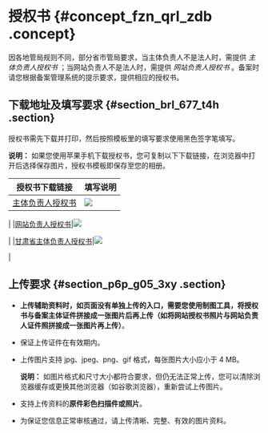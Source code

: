 # 授权书 {#concept_fzn_qrl_zdb .concept}

因各地管局规则不同，部分省市管局要求，当主体负责人不是法人时，需提供 *主体负责人授权书* ；当网站负责人不是法人时，需提供 *网站负责人授权书* 。备案时请您根据备案管理系统的提示要求，提供相应的授权书。

## 下载地址及填写要求 {#section_brl_677_t4h .section}

授权书需先下载并打印，然后按照模板里的填写要求使用黑色签字笔填写。

**说明：** 如果您使用苹果手机下载授权书，您可复制以下下载链接，在浏览器中打开后选择保存图片，授权书模板即保存至您的相册。

|授权书下载链接|填写说明|
|-------|----|
|[主体负责人授权书](http://docs-aliyun.cn-hangzhou.oss.aliyun-inc.com/assets/attach/128399/cn_zh/1564971347717/%E4%B8%BB%E4%BD%93%E6%8E%88%E6%9D%83%E6%A8%A1%E7%89%881240-1754.png)|![](http://static-aliyun-doc.oss-cn-hangzhou.aliyuncs.com/assets/img/14206/156645518056008_zh-CN.png)

|
|[网站负责人授权书](http://docs-aliyun.cn-hangzhou.oss.aliyun-inc.com/assets/attach/128399/cn_zh/1564971621264/%E7%BD%91%E7%AB%99%E6%8E%88%E6%9D%83%E6%A8%A1%E7%89%881240-1754.png)|![](http://static-aliyun-doc.oss-cn-hangzhou.aliyuncs.com/assets/img/14206/156645518156010_zh-CN.png)

|
|[甘肃省主体负责人授权书](http://docs-aliyun.cn-hangzhou.oss.aliyun-inc.com/assets/attach/128399/cn_zh/1564971659518/%E7%94%98%E8%82%83%E4%B8%BB%E4%BD%93%E6%A8%A1%E7%89%881240-1754.png)|![](http://static-aliyun-doc.oss-cn-hangzhou.aliyuncs.com/assets/img/14206/156645518156012_zh-CN.png)

|

## 上传要求 {#section_p6p_g05_3xy .section}

-   **上传辅助资料时，如页面没有单独上传的入口，需要您使用制图工具，将授权书与备案主体证件拼接成一张图片后再上传（如将网站授权书照片与网站负责人证件照拼接成一张图片再上传）**。
-   保证上传证件在有效期内。
-   上传图片支持 jpg、jpeg、png、gif 格式，每张图片大小应小于 4 MB。

    **说明：** 如图片格式和尺寸大小都符合要求，但仍无法正常上传，您可以清除浏览器缓存或更换其他浏览器（如谷歌浏览器），重新尝试上传图片。

-   支持上传资料的**原件彩色扫描件或照片**。
-   为保证您信息正常审核通过，请上传清晰、完整、有效的图片资料。


